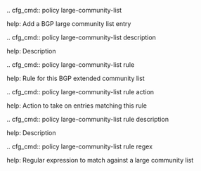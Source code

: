 .. cfg_cmd:: policy large-community-list <tag>

help: Add a BGP large community list entry

.. cfg_cmd:: policy large-community-list <tag> description

help: Description

.. cfg_cmd:: policy large-community-list <tag> rule <tag>

help: Rule for this BGP extended community list

.. cfg_cmd:: policy large-community-list <tag> rule <tag> action

help: Action to take on entries matching this rule

.. cfg_cmd:: policy large-community-list <tag> rule <tag> description

help: Description

.. cfg_cmd:: policy large-community-list <tag> rule <tag> regex

help: Regular expression to match against a large community list

